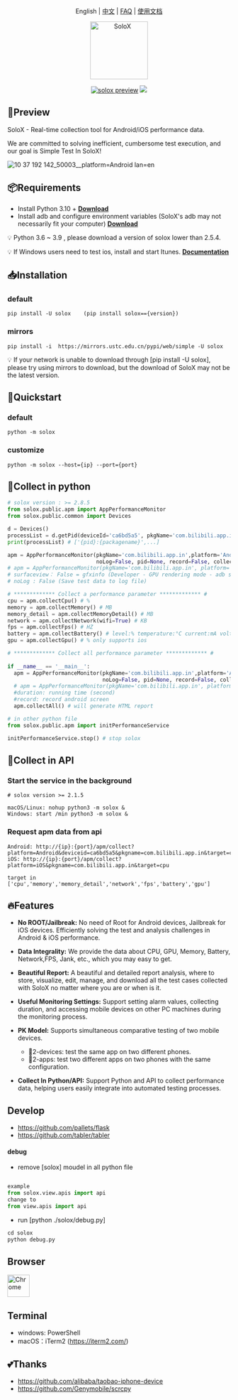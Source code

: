 <p align="center">
  <a>English</a> | <a href="./README.zh.md">中文</a> | <a href="./FAQ.md">FAQ</a> | <a href="https://mp.weixin.qq.com/s?__biz=MzkxMzYyNDM2NA==&mid=2247484506&idx=1&sn=b7eb6de68f84bed03001375d08e08ce9&chksm=c17b9819f60c110fd14e652c104237821b95a13da04618e98d2cf27afa798cb45e53cf50f5bd&token=1402046775&lang=zh_CN&poc_token=HKmRi2WjP7gf9CVwvLWQ2cRhrUR3wmbB9-fNZdD4" target="__blank">使用文档</a>
</p>

<p align="center">
<a href="#">
<img src="https://cdn.nlark.com/yuque/0/2022/png/153412/1643364757640-b4529458-ec8d-42cc-a2d8-c0ce60fdf50f.png" alt="SoloX" width="130">
</a>
<br>
</p>
<p align="center">
<a href="https://pypi.org/project/solox/" target="__blank"><img src="https://img.shields.io/pypi/v/solox" alt="solox preview"></a>
<a href="https://pepy.tech/project/solox" target="__blank"><img src="https://static.pepy.tech/personalized-badge/solox?period=total&units=international_system&left_color=grey&right_color=orange&left_text=downloads"></a>

<br>
</p>

## 🔎Preview

SoloX - Real-time collection tool for Android/iOS performance data.

We are committed to solving inefficient, cumbersome test execution, and our goal is Simple Test In SoloX!

![10 37 192 142_50003__platform=Android lan=en](https://github.com/smart-test-ti/SoloX/assets/24454096/5b33183c-dcf3-48b7-8c91-dfe20bff3d5c)

## 📦Requirements

- Install Python 3.10 + [**Download**](https://www.python.org/downloads/)
- Install adb and configure environment variables (SoloX's  adb may not necessarily fit your computer) [**Download**](https://developer.android.com/studio/releases/platform-tools)

💡 Python 3.6 ~ 3.9 , please download a version of solox lower than 2.5.4.

💡 If Windows users need to test ios, install and start Itunes. [**Documentation**](https://github.com/alibaba/taobao-iphone-device)

## 📥Installation

### default

```shell
pip install -U solox    (pip install solox=={version})
```

### mirrors

```shell
pip install -i  https://mirrors.ustc.edu.cn/pypi/web/simple -U solox
```

💡 If your network is unable to download through [pip install -U solox], please try using mirrors to download, but the download of SoloX may not be the latest version.

## 🚀Quickstart

### default

```shell
python -m solox
```

### customize

```shell
python -m solox --host={ip} --port={port}
```

## 🏴󠁣󠁩󠁣󠁭󠁿Collect in python

```python
# solox version : >= 2.8.5
from solox.public.apm import AppPerformanceMonitor
from solox.public.common import Devices

d = Devices()
processList = d.getPid(deviceId='ca6bd5a5', pkgName='com.bilibili.app.in') # for android
print(processList) # ['{pid}:{packagename}',...]

apm = AppPerformanceMonitor(pkgName='com.bilibili.app.in',platform='Android', deviceId='ca6bd5a5', surfaceview=True, 
                            noLog=False, pid=None, record=False, collect_all=False, duration=0)
# apm = AppPerformanceMonitor(pkgName='com.bilibili.app.in', platform='iOS') only supports one device
# surfaceview： False = gfxinfo (Developer - GPU rendering mode - adb shell dumpsys gfxinfo)
# noLog : False (Save test data to log file)

# ************* Collect a performance parameter ************* #
cpu = apm.collectCpu() # %
memory = apm.collectMemory() # MB
memory_detail = apm.collectMemoryDetail() # MB
network = apm.collectNetwork(wifi=True) # KB
fps = apm.collectFps() # HZ
battery = apm.collectBattery() # level:% temperature:°C current:mA voltage:mV power:w
gpu = apm.collectGpu() # % only supports ios

# ************* Collect all performance parameter ************* #
 
if __name__ == '__main__':
  apm = AppPerformanceMonitor(pkgName='com.bilibili.app.in',platform='Android', deviceId='ca6bd5a5', surfaceview=True, 
                              noLog=False, pid=None, record=False, collect_all=True, duration=0)
  # apm = AppPerformanceMonitor(pkgName='com.bilibili.app.in', platform='iOS',  deviceId='xxxx', noLog=False, record=False, collect_all=True, duration=0)
  #duration: running time (second)
  #record: record android screen
  apm.collectAll() # will generate HTML report

# in other python file
from solox.public.apm import initPerformanceService  

initPerformanceService.stop() # stop solox
```

## 🏴󠁣󠁩󠁣󠁭󠁿Collect in API

### Start the service in the background

```
# solox version >= 2.1.5

macOS/Linux: nohup python3 -m solox &
Windows: start /min python3 -m solox &
```

### Request apm data from api

```shell
Android: http://{ip}:{port}/apm/collect?platform=Android&deviceid=ca6bd5a5&pkgname=com.bilibili.app.in&target=cpu
iOS: http://{ip}:{port}/apm/collect?platform=iOS&pkgname=com.bilibili.app.in&target=cpu

target in ['cpu','memory','memory_detail','network','fps','battery','gpu']
```

## 🔥Features

* **No ROOT/Jailbreak:** No need of Root for Android devices, Jailbreak for iOS devices. Efficiently solving the test and analysis challenges in Android & iOS performance.
* **Data Integrality:** We provide the data about CPU, GPU, Memory, Battery, Network,FPS, Jank, etc., which you may easy to get.
* **Beautiful Report:** A beautiful and detailed report analysis, where to store, visualize, edit, manage, and download all the test cases collected with SoloX no matter where you are or when is it.
* **Useful Monitoring Settings:** Support setting alarm values, collecting duration, and accessing mobile devices on other PC machines during the monitoring process.
* **PK Model:** Supports simultaneous comparative testing of two mobile devices.

  - 🌱2-devices: test the same app on two different phones.
  - 🌱2-apps: test two different apps on two phones with the same configuration.
* **Collect In Python/API:** Support Python and API to collect performance data, helping users easily integrate into automated testing processes.

## Develop

* https://github.com/pallets/flask
* https://github.com/tabler/tabler

#### debug

* remove [solox] moudel in all python file

```python

example
from solox.view.apis import api  
change to 
from view.apis import api

```
* run [python ./solox/debug.py]

```python
cd solox
python debug.py
```

## Browser

<img src="https://cdn.nlark.com/yuque/0/2023/png/153412/1677553244198-96ce5709-f33f-4038-888f-f330d1f74450.png" alt="Chrome" width="50px" height="50px" />

## Terminal

- windows: PowerShell
- macOS：iTerm2 (https://iterm2.com/)

## 💕Thanks

- https://github.com/alibaba/taobao-iphone-device
- https://github.com/Genymobile/scrcpy